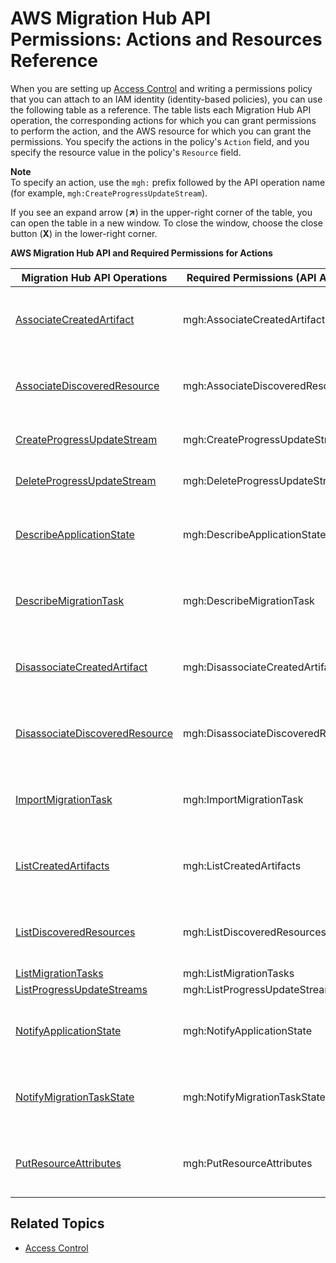 # AWS Migration Hub API Permissions: Actions and Resources Reference<a name="migrationhub-api-permissions-ref"></a>

When you are setting up [Access Control](auth-and-access-control.md#access-control) and writing a permissions policy that you can attach to an IAM identity \(identity\-based policies\), you can use the following table as a reference\. The table lists each Migration Hub API operation, the corresponding actions for which you can grant permissions to perform the action, and the AWS resource for which you can grant the permissions\. You specify the actions in the policy's `Action` field, and you specify the resource value in the policy's `Resource` field\. 

**Note**  
To specify an action, use the `mgh:` prefix followed by the API operation name \(for example, `mgh:CreateProgressUpdateStream`\)\.

If you see an expand arrow \(**↗**\) in the upper\-right corner of the table, you can open the table in a new window\. To close the window, choose the close button \(**X**\) in the lower\-right corner\.


**AWS Migration Hub API and Required Permissions for Actions**  

| Migration Hub API Operations | Required Permissions \(API Actions\) | Resources | 
| --- | --- | --- | 
|  [AssociateCreatedArtifact](http://docs.aws.amazon.com/migrationhub/latest/ug/API_AssociateCreatedArtifact.html)  | mgh:AssociateCreatedArtifact |  arn:aws:mgh:region:account\-id:ProgressUpdateStreamName/resource\-id or arn:aws:mgh:region:account\-id:ProgressUpdateStreamName/resource\-id/\*  | 
|  [AssociateDiscoveredResource](http://docs.aws.amazon.com/migrationhub/latest/ug/API_AssociateDiscoveredResource.html)  |  mgh:AssociateDiscoveredResource  |  arn:aws:mgh:region:account\-id:ProgressUpdateStreamName/resource\-id or arn:aws:mgh:region:account\-id:ProgressUpdateStreamName/resource\-id/\*  | 
|  [CreateProgressUpdateStream](http://docs.aws.amazon.com/migrationhub/latest/ug/API_CreateProgressUpdateStream.html)  | mgh:CreateProgressUpdateStream |  arn:aws:mgh:region:account\-id:ProgressUpdateStreamName/resource\-id  | 
| [DeleteProgressUpdateStream](http://docs.aws.amazon.com/migrationhub/latest/ug/API_DeleteProgressUpdateStream.html) | mgh:DeleteProgressUpdateStream |  arn:aws:mgh:region:account\-id:ProgressUpdateStreamName/resource\-id  | 
| [DescribeApplicationState](http://docs.aws.amazon.com/migrationhub/latest/ug/API_DescribeApplicationState.html)  |  mgh:DescribeApplicationState  |  arn:aws:mgh:region:account\-id:ProgressUpdateStreamName/resource\-id or arn:aws:mgh:region:account\-id:ProgressUpdateStreamName/resource\-id/\*  | 
| [DescribeMigrationTask](http://docs.aws.amazon.com/migrationhub/latest/ug/API_DescribeMigrationTask.html) | mgh:DescribeMigrationTask |  arn:aws:mgh:region:account\-id:ProgressUpdateStreamName/resource\-id or arn:aws:mgh:region:account\-id:ProgressUpdateStreamName/resource\-id/\*  | 
|  [DisassociateCreatedArtifact](http://docs.aws.amazon.com/migrationhub/latest/ug/API_DisassociateCreatedArtifact.html)  | mgh:DisassociateCreatedArtifact |  arn:aws:mgh:region:account\-id:ProgressUpdateStreamName/resource\-id or arn:aws:mgh:region:account\-id:ProgressUpdateStreamName/resource\-id/\*  | 
| [DisassociateDiscoveredResource](http://docs.aws.amazon.com/migrationhub/latest/ug/API_DisassociateDiscoveredResource.html) | mgh:DisassociateDiscoveredResource |  arn:aws:mgh:region:account\-id:ProgressUpdateStreamName/resource\-id or arn:aws:mgh:region:account\-id:ProgressUpdateStreamName/resource\-id/\*  | 
| [ImportMigrationTask](http://docs.aws.amazon.com/migrationhub/latest/ug/API_ImportMigrationTask.html) | mgh:ImportMigrationTask |  arn:aws:mgh:region:account\-id:ProgressUpdateStreamName/resource\-id or arn:aws:mgh:region:account\-id:ProgressUpdateStreamName/resource\-id/\*  | 
| [ListCreatedArtifacts](http://docs.aws.amazon.com/migrationhub/latest/ug/API_ListCreatedArtifacts.html) | mgh:ListCreatedArtifacts |  arn:aws:mgh:region:account\-id:ProgressUpdateStreamName/resource\-id or arn:aws:mgh:region:account\-id:ProgressUpdateStreamName/resource\-id/\*  | 
|  [ListDiscoveredResources](http://docs.aws.amazon.com/migrationhub/latest/ug/API_ListDiscoveredResources.html)  | mgh:ListDiscoveredResources |  arn:aws:mgh:region:account\-id:ProgressUpdateStreamName/resource\-id or arn:aws:mgh:region:account\-id:ProgressUpdateStreamName/resource\-id/\*  | 
|  [ListMigrationTasks](http://docs.aws.amazon.com/migrationhub/latest/ug/API_ListMigrationTasks.html)  | mgh:ListMigrationTasks |  \*  | 
|  [ListProgressUpdateStreams](http://docs.aws.amazon.com/migrationhub/latest/ug/API_ListProgressUpdateStreams.html)  | mgh:ListProgressUpdateStreams |  \*  | 
| [NotifyApplicationState](http://docs.aws.amazon.com/migrationhub/latest/ug/API_NotifyApplicationState.html) | mgh:NotifyApplicationState |  arn:aws:mgh:region:account\-id:ProgressUpdateStreamName/resource\-id or arn:aws:mgh:region:account\-id:ProgressUpdateStreamName/resource\-id/\*  | 
| [NotifyMigrationTaskState](http://docs.aws.amazon.com/migrationhub/latest/ug/API_NotifyMigrationTaskState.html) | mgh:NotifyMigrationTaskState |  arn:aws:mgh:region:account\-id:ProgressUpdateStreamName/resource\-id or arn:aws:mgh:region:account\-id:ProgressUpdateStreamName/resource\-id/\*  | 
| [PutResourceAttributes](http://docs.aws.amazon.com/migrationhub/latest/ug/API_PutResourceAttributes.html) | mgh:PutResourceAttributes |  arn:aws:mgh:region:account\-id:ProgressUpdateStreamName/resource\-id or arn:aws:mgh:region:account\-id:ProgressUpdateStreamName/resource\-id/\*  | 

## Related Topics<a name="w8aac17c17c23"></a>
+ [Access Control](auth-and-access-control.md#access-control)
